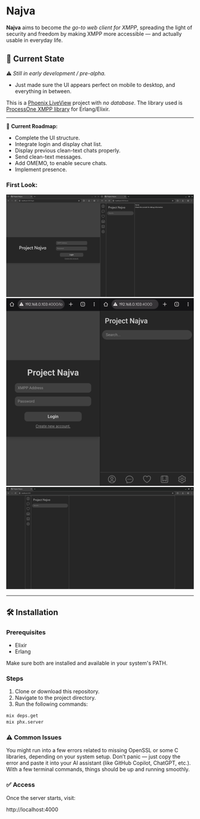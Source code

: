 # Najva

**Najva** aims to become *the go-to web client for XMPP*, spreading the light of security and freedom by making XMPP more accessible — and actually usable in everyday life.


## 🚧 Current State

⚠️ *Still in early development / pre-alpha.*

-  Just made sure the UI appears perfect on mobile to desktop, and everything in between.

This is a [Phoenix LiveView](https://hexdocs.pm/phoenix_live_view/) project with *no database*. The library used is [ProcessOne XMPP library](https://github.com/processone/xmpp) for Erlang/Elixir.

---

🎯 **Current Roadmap:** 
- Complete the UI structure. 
- Integrate login and display chat list.
- Display previous clean-text chats properly.
- Send clean-text messages.
- Add OMEMO, to enable secure chats.
- Implement presence.


### **First Look:**

![desktop](./readme_media/screenshot_desktop_chromium.jpeg)
![mobile](./readme_media/screenshot_mobile_chrome.jpeg)
![fullscreen](./readme_media/screenshot_fullscreen.jpeg)

---

## 🛠️ Installation

### Prerequisites

- Elixir
- Erlang

Make sure both are installed and available in your system's PATH.

### Steps

1. Clone or download this repository.
2. Navigate to the project directory.
3. Run the following commands:

```bash
mix deps.get
mix phx.server
```

### ⚠️ Common Issues

You might run into a few errors related to missing OpenSSL or some C libraries, depending on your system setup.
Don’t panic — just copy the error and paste it into your AI assistant (like GitHub Copilot, ChatGPT, etc.).
With a few terminal commands, things should be up and running smoothly.

### ✅ Access

Once the server starts, visit:

http://localhost:4000